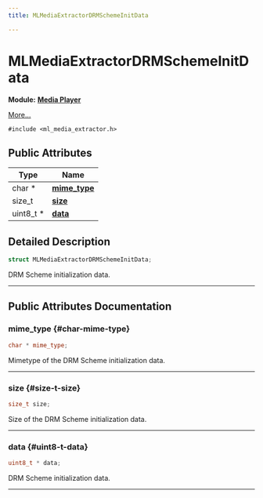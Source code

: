 ```yaml
---
title: MLMediaExtractorDRMSchemeInitData

---
```


# MLMediaExtractorDRMSchemeInitData

**Module:** **[Media Player](/versioned_docs/version-03-Jan-2023/api-ref/api/Modules/group___media_player/group___media_player.md)**



 [More...](#detailed-description)


`#include <ml_media_extractor.h>`

## Public Attributes

| Type           | Name           |
| -------------- | -------------- |
| char * | **[mime_type](/versioned_docs/version-03-Jan-2023/api-ref/api/Modules/group___media_player/struct_m_l_media_extractor_d_r_m_scheme_init_data.md#char-mime-type)**  |
| size_t | **[size](/versioned_docs/version-03-Jan-2023/api-ref/api/Modules/group___media_player/struct_m_l_media_extractor_d_r_m_scheme_init_data.md#size-t-size)**  |
| uint8_t * | **[data](/versioned_docs/version-03-Jan-2023/api-ref/api/Modules/group___media_player/struct_m_l_media_extractor_d_r_m_scheme_init_data.md#uint8-t-data)**  |

## Detailed Description

```cpp
struct MLMediaExtractorDRMSchemeInitData;
```


DRM Scheme initialization data. 





-----------
## Public Attributes Documentation

### mime_type {#char-mime-type}

```cpp
char * mime_type;
```


Mimetype of the DRM Scheme initialization data. 





-----------

### size {#size-t-size}

```cpp
size_t size;
```


Size of the DRM Scheme initialization data. 





-----------

### data {#uint8-t-data}

```cpp
uint8_t * data;
```


DRM Scheme initialization data. 





-----------

